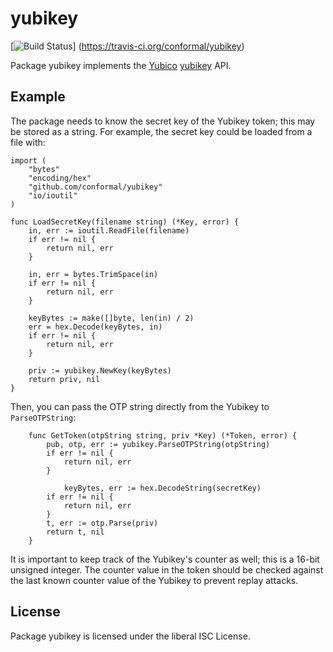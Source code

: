 yubikey
=======

[![Build Status](https://travis-ci.org/conformal/yubikey.png?branch=master)]
(https://travis-ci.org/conformal/yubikey)

Package yubikey implements the [Yubico](http://www.yubico.com) [yubikey](http://www.yubico.com/products/yubikey-hardware/) API.

## Example

The package needs to know the secret key of the Yubikey token; this
may be stored as a string. For example, the secret key could be
loaded from a file with:

```
import (
	"bytes"
	"encoding/hex"
	"github.com/conformal/yubikey"
	"io/ioutil"
)

func LoadSecretKey(filename string) (*Key, error) {
	in, err := ioutil.ReadFile(filename)
	if err != nil {
		return nil, err
	}

	in, err = bytes.TrimSpace(in)
	if err != nil {
		return nil, err
	}

	keyBytes := make([]byte, len(in) / 2)
	err = hex.Decode(keyBytes, in)
	if err != nil {
		return nil, err
	}

	priv := yubikey.NewKey(keyBytes)
	return priv, nil
}
```

Then, you can pass the OTP string directly from the Yubikey to
`ParseOTPString`:

```
	func GetToken(otpString string, priv *Key) (*Token, error) {
		pub, otp, err := yubikey.ParseOTPString(otpString)
		if err != nil {
			return nil, err
		}

	        keyBytes, err := hex.DecodeString(secretKey)
		if err != nil {
			return nil, err
		}
		t, err := otp.Parse(priv)
		return t, nil
	}
```

It is important to keep track of the Yubikey's counter as well;
this is a 16-bit unsigned integer. The counter value in the token
should be checked against the last known counter value of the
Yubikey to prevent replay attacks.

## License

Package yubikey is licensed under the liberal ISC License.
